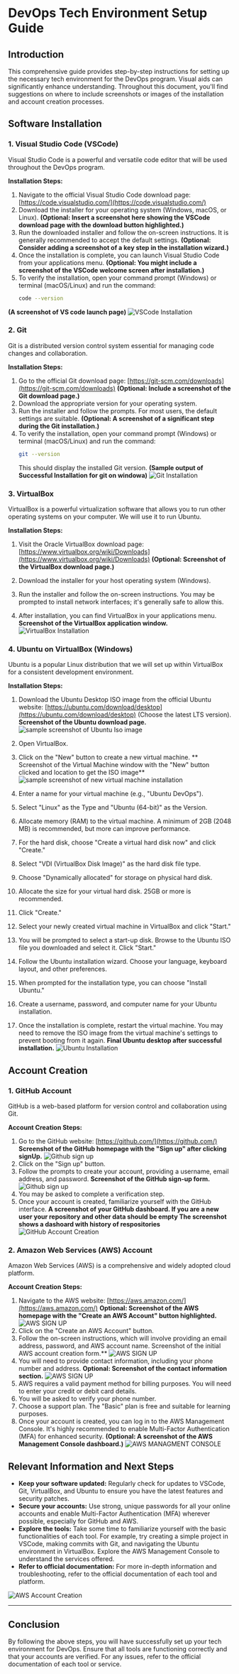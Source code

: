 # DevOps Tech Environment Setup Guide

## Introduction

This comprehensive guide provides step-by-step instructions for setting up the necessary tech environment for the DevOps program. Visual aids can significantly enhance understanding. Throughout this document, you'll find suggestions on where to include screenshots or images of the installation and account creation processes.

## Software Installation

### 1. Visual Studio Code (VSCode)

Visual Studio Code is a powerful and versatile code editor that will be used throughout the DevOps program.

**Installation Steps:**

1.  Navigate to the official Visual Studio Code download page: [https://code.visualstudio.com/](https://code.visualstudio.com/)
2.  Download the installer for your operating system (Windows, macOS, or Linux).
    **(Optional: Insert a screenshot here showing the VSCode download page with the download button highlighted.)**
3.  Run the downloaded installer and follow the on-screen instructions. It is generally recommended to accept the default settings.
    **(Optional: Consider adding a screenshot of a key step in the installation wizard.)**
4.  Once the installation is complete, you can launch Visual Studio Code from your applications menu.
    **(Optional: You might include a screenshot of the VSCode welcome screen after installation.)**
5.  To verify the installation, open your command prompt (Windows) or terminal (macOS/Linux) and run the command:
    ```bash
    code --version
    ```
    
**(A screenshot of VS code launch page)** ![VSCode Installation](/img/VS_Code_Statup.png)

### 2. Git

Git is a distributed version control system essential for managing code changes and collaboration.

**Installation Steps:**

1.  Go to the official Git download page: [https://git-scm.com/downloads](https://git-scm.com/downloads)
    **(Optional: Include a screenshot of the Git download page.)**
2.  Download the appropriate version for your operating system.
3.  Run the installer and follow the prompts. For most users, the default settings are suitable.
    **(Optional: A screenshot of a significant step during the Git installation.)**
4.  To verify the installation, open your command prompt (Windows) or terminal (macOS/Linux) and run the command:
    ```bash
    git --version
    ```
    This should display the installed Git version.
    **(Sample output of Successful Installation for git on windowa)** ![Git Installation](/img/Windows_Git_Successful_Installation.png)

### 3. VirtualBox

VirtualBox is a powerful virtualization software that allows you to run other operating systems on your computer. We will use it to run Ubuntu.

**Installation Steps:**

1.  Visit the Oracle VirtualBox download page: [https://www.virtualbox.org/wiki/Downloads](https://www.virtualbox.org/wiki/Downloads)
    **(Optional: Screenshot of the VirtualBox download page.)**
2.  Download the installer for your host operating system (Windows).
3.  Run the installer and follow the on-screen instructions. You may be prompted to install network interfaces; it's generally safe to allow this.

4.  After installation, you can find VirtualBox in your applications menu.
    **Screenshot of the VirtualBox application window.** ![VirtualBox Installation](/img/Virtual_box_window.png)

### 4. Ubuntu on VirtualBox (Windows)

Ubuntu is a popular Linux distribution that we will set up within VirtualBox for a consistent development environment.

**Installation Steps:**

1.  Download the Ubuntu Desktop ISO image from the official Ubuntu website: [https://ubuntu.com/download/desktop](https://ubuntu.com/download/desktop) (Choose the latest LTS version).
    **Screenshot of the Ubuntu download page.** ![sample screenshot of Ubuntu Iso image](/img/ubuntu-official_iso_website.png)
2.  Open VirtualBox.
3.  Click on the "New" button to create a new virtual machine.
    ** Screenshot of the Virtual Machine window with the "New" button clicked and location to get the ISO image** ![sample screenshot of new virtual machine installation](/img/New_ubuntu_image.png)
4.  Enter a name for your virtual machine (e.g., "Ubuntu DevOps").
5.  Select "Linux" as the Type and "Ubuntu (64-bit)" as the Version.
    
6.  Allocate memory (RAM) to the virtual machine. A minimum of 2GB (2048 MB) is recommended, but more can improve performance.
    
7.  For the hard disk, choose "Create a virtual hard disk now" and click "Create."
8.  Select "VDI (VirtualBox Disk Image)" as the hard disk file type.
9.  Choose "Dynamically allocated" for storage on physical hard disk.
10. Allocate the size for your virtual hard disk. 25GB or more is recommended.
11. Click "Create."
12. Select your newly created virtual machine in VirtualBox and click "Start."
13. You will be prompted to select a start-up disk. Browse to the Ubuntu ISO file you downloaded and select it. Click "Start."
14. Follow the Ubuntu installation wizard. Choose your language, keyboard layout, and other preferences.
15. When prompted for the installation type, you can choose "Install Ubuntu."
16. Create a username, password, and computer name for your Ubuntu installation.
17. Once the installation is complete, restart the virtual machine. You may need to remove the ISO image from the virtual machine's settings to prevent booting from it again.
    **Final Ubuntu desktop after successful installation.** ![Ubuntu Installation](img/Virtual_box_window.png)

## Account Creation

### 1. GitHub Account

GitHub is a web-based platform for version control and collaboration using Git.

**Account Creation Steps:**

1.  Go to the GitHub website: [https://github.com/](https://github.com/)
    **Screenshot of the GitHub homepage with the "Sign up" after clicking signUp.** ![Github sign up](img/Github-sign-up.png)
2.  Click on the "Sign up" button.
3.  Follow the prompts to create your account, providing a username, email address, and password.
    **Screenshot of the GitHub sign-up form.** ![Github sign up](img/Github-sign-up.png)
4.  You may be asked to complete a verification step.
5.  Once your account is created, familiarize yourself with the GitHub interface.
    **A screenshot of your GitHub dashboard. If you are a new user your repository and other data should be empty The screenshot shows a dashoard with history of respositories** ![GitHub Account Creation](/img/samuel_okoduwa-github-dashboard.png)

### 2. Amazon Web Services (AWS) Account

Amazon Web Services (AWS) is a comprehensive and widely adopted cloud platform.

**Account Creation Steps:**

1.  Navigate to the AWS website: [https://aws.amazon.com/](https://aws.amazon.com/)
    **Optional: Screenshot of the AWS homepage with the "Create an AWS Account" button highlighted.** ![AWS SIGN UP](img/aws-sign-up.png)
2.  Click on the "Create an AWS Account" button.
3.  Follow the on-screen instructions, which will involve providing an email address, password, and AWS account name.
    Screenshot of the initial AWS account creation form.** ![AWS SIGN UP](img/aws-sign-up.png)
4.  You will need to provide contact information, including your phone number and address.
    **Optional: Screenshot of the contact information section.** ![AWS SIGN UP](img/aws-sign-up.png)
5.  AWS requires a valid payment method for billing purposes. You will need to enter your credit or debit card details.
6.  You will be asked to verify your phone number.
7.  Choose a support plan. The "Basic" plan is free and suitable for learning purposes.
8.  Once your account is created, you can log in to the AWS Management Console. It's highly recommended to enable Multi-Factor Authentication (MFA) for enhanced security.
    **(Optional: A screenshot of the AWS Management Console dashboard.)** ![AWS MANAGMENT CONSOLE](img/AWS-management-console.png)

## Relevant Information and Next Steps

* **Keep your software updated:** Regularly check for updates to VSCode, Git, VirtualBox, and Ubuntu to ensure you have the latest features and security patches.
* **Secure your accounts:** Use strong, unique passwords for all your online accounts and enable Multi-Factor Authentication (MFA) wherever possible, especially for GitHub and AWS.
* **Explore the tools:** Take some time to familiarize yourself with the basic functionalities of each tool. For example, try creating a simple project in VSCode, making commits with Git, and navigating the Ubuntu environment in VirtualBox. Explore the AWS Management Console to understand the services offered.
* **Refer to official documentation:** For more in-depth information and troubleshooting, refer to the official documentation of each tool and platform.

![AWS Account Creation](link_to_image_of_aws_account_creation)

---

## Conclusion
By following the above steps, you will have successfully set up your tech environment for DevOps. Ensure that all tools are functioning correctly and that your accounts are verified. For any issues, refer to the official documentation of each tool or service.

